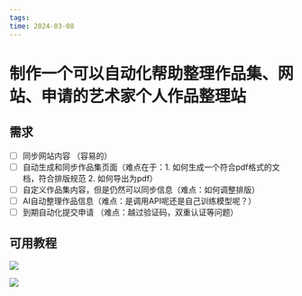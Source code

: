 ```yaml
---
tags: 
time: 2024-03-08
---
```

# 制作一个可以自动化帮助整理作品集、网站、申请的艺术家个人作品整理站

## 需求

- [ ]  同步网站内容 （容易的）
- [ ] 自动生成和同步作品集页面（难点在于：1. 如何生成一个符合pdf格式的文档，符合排版规范 2. 如何导出为pdf）
- [ ] 自定义作品集内容，但是仍然可以同步信息（难点：如何调整排版）
- [ ] AI自动整理作品信息（难点：是调用API呢还是自己训练模型呢？）
- [ ] 到期自动化提交申请 （难点：越过验证码，双重认证等问题）

## 可用教程
![](https://www.youtube.com/watch?v=x4aXKA0kDL0)

![](https://www.youtube.com/watch?v=doPo9q6on6c)
